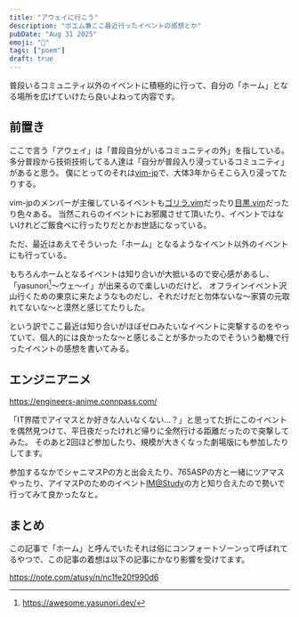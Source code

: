 ```yaml
---
title: "アウェイに行こう"
description: "ポエム兼ここ最近行ったイベントの感想とか"
pubDate: "Aug 31 2025"
emoji: "🦊"
tags: ["poem"]
draft: true
---
```


普段いるコミュニティ以外のイベントに積極的に行って、自分の「ホーム」となる場所を広げていけたら良いよねって内容です。

## 前置き

ここで言う「アウェイ」は「普段自分がいるコミュニティの外」を指している。
多分普段から技術技術してる人達は「自分が普段入り浸っているコミュニティ」があると思う。
僕にとってのそれは[vim-jp](https://vim-jp.org/)で、大体3年からそこら入り浸ってたりする。

vim-jpのメンバーが主催しているイベントも[ゴリラ.vim](https://gorillavim.connpass.com/)だったり[目黒.vim](https://megurovim.connpass.com/)だったり色々ある。
当然これらのイベントにお邪魔させて頂いたり、イベントではないけれどご飯食べに行ったりだとかお世話になっている。

ただ、最近はあえてそういった「ホーム」となるようなイベント以外のイベントにも行っている。

もちろんホームとなるイベントは知り合いが大抵いるので安心感があるし、「yasunori[^1]〜ウェ〜イ」が出来るので楽しいのだけど、
オフラインイベント沢山行くための東京に来たようなものだし、それだけだと勿体ないな〜家賃の元取れてないな〜と漠然と感じてたりした。

という訳でここ最近は知り合いがほぼゼロみたいなイベントに突撃するのをやっていて、個人的には良かったな〜と感じることが多かったのでそういう動機で行ったイベントの感想を書いてみる。

## エンジニアニメ

https://engineers-anime.connpass.com/

「IT界隈でアイマスとか好きな人いなくない...？」と思ってた折にこのイベントを偶然見つけて、平日夜だったけれど帰りに全然行ける距離だったので突撃してみた。
そのあと2回ほど参加したり、規模が大きくなった劇場版にも参加したりしてます。

参加するなかでシャニマスPの方と出会えたり、765ASPの方と一緒にツアマスやったり、アイマスPのためのイベント[IM@Study](https://imas.connpass.com/)の方と知り合えたので勢いで行ってみて良かったなと。

## 

## まとめ

この記事で「ホーム」と呼んでいたそれは俗にコンフォートゾーンって呼ばれてるやつで、この記事の着想は以下の記事にかなり影響を受けてます。

https://note.com/atusy/n/nc1fe20f990d6

[^1]: https://awesome.yasunori.dev/
